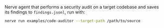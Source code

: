 Nerve agent that performs a security audit on a target codebase and saves its findings to `findings.jsonl`, run with:

```sh
nerve run examples/code-auditor --target-path /path/to/source
```
